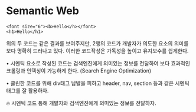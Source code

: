 # Semantic Web

```
<font size="6"><b>Hello</h></font>
<h1>Hello</h1>
```

위의 두 코드는 같은 결과를 보여주지만, 2행의 코드가 개발자가 의도한 요소의 의미를 보다 명확히 드러나고 있다. 이러한 코드작성은 가독성을 높이고 유지보수를 쉽게한다.

• 시멘틱 요소로 작성된 코드는 검색엔진에게 의미있는 정보를 전달하여 보다 효과적인 크롤링과 인덱싱이 가능하게 한다.
(Search Engine Optimization)

• 클린한 코드를 위해 div태그 남발을 피하고 header, nav, section 등과 같은 시멘틱 태그를 잘 활용하자.

🔥 시멘틱 코드 통해 개발자와 검색엔진에게 의미있는 정보를 전달하자.
